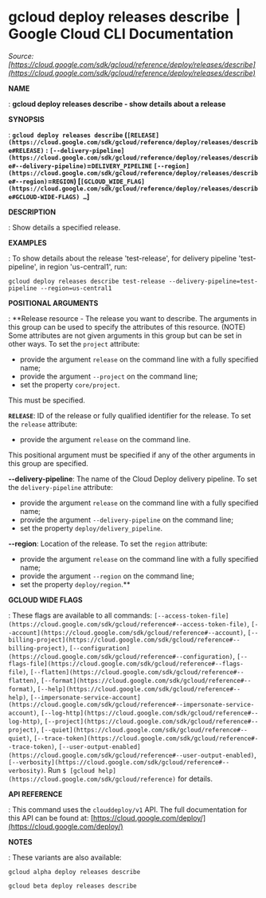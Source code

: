 # gcloud deploy releases describe  |  Google Cloud CLI Documentation

*Source: [https://cloud.google.com/sdk/gcloud/reference/deploy/releases/describe](https://cloud.google.com/sdk/gcloud/reference/deploy/releases/describe)*

**NAME**

: **gcloud deploy releases describe - show details about a release**

**SYNOPSIS**

: **`gcloud deploy releases describe` (`[RELEASE](https://cloud.google.com/sdk/gcloud/reference/deploy/releases/describe#RELEASE)` : `[--delivery-pipeline](https://cloud.google.com/sdk/gcloud/reference/deploy/releases/describe#--delivery-pipeline)`=`DELIVERY_PIPELINE` `[--region](https://cloud.google.com/sdk/gcloud/reference/deploy/releases/describe#--region)`=`REGION`) [`[GCLOUD_WIDE_FLAG](https://cloud.google.com/sdk/gcloud/reference/deploy/releases/describe#GCLOUD-WIDE-FLAGS) …`]**

**DESCRIPTION**

: Show details a specified release.

**EXAMPLES**

: To show details about the release 'test-release', for delivery pipeline
'test-pipeline', in region 'us-central1', run:

```
gcloud deploy releases describe test-release --delivery-pipeline=test-pipeline --region=us-central1
```

**POSITIONAL ARGUMENTS**

: **Release resource - The release you want to describe. The arguments in this group
can be used to specify the attributes of this resource. (NOTE) Some attributes
are not given arguments in this group but can be set in other ways.
To set the `project` attribute:

- provide the argument `release` on the command line with a fully
specified name;
- provide the argument `--project` on the command line;
- set the property `core/project`.

This must be specified.

**`RELEASE`**:
ID of the release or fully qualified identifier for the release.
To set the `release` attribute:

- provide the argument `release` on the command line.

This positional argument must be specified if any of the other arguments in this
group are specified.

**--delivery-pipeline**:
The name of the Cloud Deploy delivery pipeline.
To set the `delivery-pipeline` attribute:

- provide the argument `release` on the command line with a fully
specified name;
- provide the argument `--delivery-pipeline` on the command line;
- set the property `deploy/delivery_pipeline`.

**--region**:
Location of the release.
To set the `region` attribute:

- provide the argument `release` on the command line with a fully
specified name;
- provide the argument `--region` on the command line;
- set the property `deploy/region`.**

**GCLOUD WIDE FLAGS**

: These flags are available to all commands: `[--access-token-file](https://cloud.google.com/sdk/gcloud/reference#--access-token-file)`,
`[--account](https://cloud.google.com/sdk/gcloud/reference#--account)`, `[--billing-project](https://cloud.google.com/sdk/gcloud/reference#--billing-project)`,
`[--configuration](https://cloud.google.com/sdk/gcloud/reference#--configuration)`,
`[--flags-file](https://cloud.google.com/sdk/gcloud/reference#--flags-file)`,
`[--flatten](https://cloud.google.com/sdk/gcloud/reference#--flatten)`, `[--format](https://cloud.google.com/sdk/gcloud/reference#--format)`, `[--help](https://cloud.google.com/sdk/gcloud/reference#--help)`, `[--impersonate-service-account](https://cloud.google.com/sdk/gcloud/reference#--impersonate-service-account)`,
`[--log-http](https://cloud.google.com/sdk/gcloud/reference#--log-http)`,
`[--project](https://cloud.google.com/sdk/gcloud/reference#--project)`, `[--quiet](https://cloud.google.com/sdk/gcloud/reference#--quiet)`, `[--trace-token](https://cloud.google.com/sdk/gcloud/reference#--trace-token)`, `[--user-output-enabled](https://cloud.google.com/sdk/gcloud/reference#--user-output-enabled)`,
`[--verbosity](https://cloud.google.com/sdk/gcloud/reference#--verbosity)`.
Run `$ [gcloud help](https://cloud.google.com/sdk/gcloud/reference)` for details.

**API REFERENCE**

: This command uses the `clouddeploy/v1` API. The full documentation
for this API can be found at: [https://cloud.google.com/deploy/](https://cloud.google.com/deploy/)

**NOTES**

: These variants are also available:

```
gcloud alpha deploy releases describe
```

```
gcloud beta deploy releases describe
```
